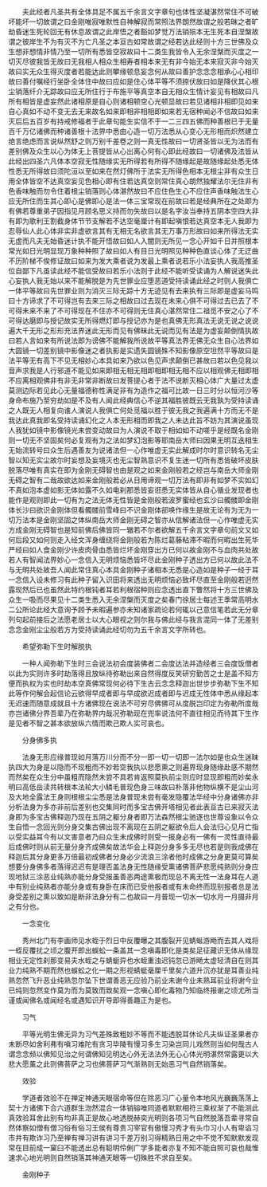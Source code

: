 <!-- { "loadSidebar": true } -->
　　夫此经者凡圣共有全体具足不属五千余言文字章句也体性坚凝湛然常住不可破坏能坏一切故谓之曰金刚唯寂唯默性自神解寂而常照法界朗然故谓之般若昧之者旷劫昏迷生死轮回无有休息故谓之此岸悟之者豁如梦觉万法销殒本无生死本自涅槃故谓之彼岸生不为有灭不为亡凡圣之本亘古如常故谓之经若达此经则十方三世佛及众生想非想情非情乃至一切所有悉皆空寂故曰十二类生我皆令入无余涅槃而灭度之一切灭尽彼我皆无故曰无我相人相众生相寿者相本来无有非今始无本来寂灭非今始灭故曰实无众生得灭度者若能达此则攀缘顿息妄念何从故曰善护念念念相承心心相印故曰善付嘱经行坐卧全体住中故曰应如是住心体平等不须捺伏故曰如是降伏其心根尘销落纤介无踪故曰应无所住行于布施平等真空本自无相众生情计妄见有相故曰凡所有相皆是虚妄然此诸相原是自心则诸相顿空心光顿显故曰若见诸相非相即见如来自心真如不动不变无去无来故名如来即相非相相即如来若无宿种闻必不信故曰如来灭后后五百岁有持戒修福者于此章句能生实信不于一二三四五佛而种善根已于无量百千万亿诸佛而种诸善根十法界中悉由心造一切万法悉从心变心无形相而炽然建立绝言绝虑而言说纵然舒之则万别千差卷之则一真无性故曰一切贤圣皆以无为法而有差别佛及众生以心为体无上菩提皆从心出离心何有心即此经故曰一切诸佛及法皆从此经出四圣六凡体本空寂无性随缘实无所得若有所得不随缘起是故随缘起处悉无体性悉无所得故曰须陀洹以至如来在然灯佛所于法实无所得色相本无根尘非有众生日用全体皆空不达真空妄见色相心即有住若达真空则常住真心朗然独耀法尔无住非有色香味触而勿令住着根尘销落则心体湛然故曰不应住色生心不应住声香味触法生心应无所住而生其心即心是佛即心是法一体三宝常现在前故曰若是经典所在之处即为有佛若尊重弟子因指见月顾名思义持而勿失故曰以是名字汝当奉持五阴本空四大非有即为歌利王割截身体节节支解若不达空毫厘计有即起嗔恨若达真空本无人我即为忍辱仙人此心体非实非虚欲言其有无相无名欲言其无万事万形故曰如来所得法无实无虚而凡夫无始昏迷计执不能开悟故曰如人入闇则无所见一念心开如千日并照根本常光如日光明显现万象种种照了故曰如人有目日光明照见种种色直谈心体了无迂曲不历阶梯不俟修证故曰如来为发大乘者说为发最上乘者说若乐小法妄执人我高推圣位自鄙下凡虽读此经不能信受故曰若乐小法则于此经不能听受读诵为人解说迷失此心妄执人我无始以来不能解脱是为先世罪业应堕恶道受持读诵此经之时则人我俱亡一体平等故曰先世罪业则为消灭三际无踪十方无迹见有去来执有三际即是虚妄马鸣曰十方谛求了不可得岂有去来三际之相故曰过去现在未来心俱不可得过去已去了不可得未来不来了不可得现在不住亦不可得则无住真心湛然常住二祖觅不安之心了不可得达磨即与授记故实无所得燃灯即与授记亦为是也真佛无形真法无说无说之说说遍大千无形之形形充法界迷此无形而见有佛昧此无说而见有法是为虚妄颠倒情执故曰若人言如来有所说法即为谤佛不能解我所说故平等真法界无佛无众生自心法界如大圆镜一切差别镜中影像迷之者执影是实遗失圆镜殊不知影像原空坦然平等故曰是法平等无有高下不见无相妙心本具如来乃欲以色见声求颠倒已甚故曰若以色见我以音声求我是人行邪道不能见如来即相无相无相即相即相无相不应以相观佛无相即相不应离相观佛非有非无非常非断故曰发菩提心者于法不说断灭相心体广大量过太虚莫测边际若见此心无量福德称性满足非有为造作之福可比故一日三时分以恒河沙等身命布施乃至穷劫如是不及有人闻此经典信心不逆其福胜彼既云无我孰为受持读诵之人既无人相复向谁人演说人我俱亡何处觅福以胜于彼无我之我遍满十方而无不是我达此真我即名受持读诵幻化之人本无形相而即我之人未达此旨不妨为其演说虽现人我犹如镜中影像镜光未尝变动故曰为人演说不取于相如如不动嗟乎是经既名金刚则一切无不坚固矣何必复观有为之法如梦幻泡影等耶南岳大师曰因果无明互迭相生无始流转号曰众生后遇善友为说诸法但一心作唯虚无实此解成时尔时意识转名无尘智以知无实尘故尔时妄想及妄境灭也无尘智熟意识不复生迷一切所有悉皆破坏皮肤脱落尽唯有真实在即为金刚无碍智也由是观之如来金刚般若之经岂与南岳大师金刚无碍之智有二哉故欲达如来金刚般若必从日用谛观一切万法有即非有如梦不实如幻不真如泡本虚如影无体如露不久如电刹那悉皆妄诳悉无实体皆从自心循业发现者也能作是观则即此一切有为之法无体无性皆是金刚般若波罗蜜经也玄沙曰髑髅即金刚体长沙曰欲识金刚体但看髑髅前雪峰曰不识金刚体郤唤作缘生是故无论有为无为一切万法本是金刚坚固之体纵南岳大师金刚无碍之智亦从信解诸法但一心作唯虚无实方成金刚无碍智也是知前佛后佛皆同一辙若不尔者欲解五千余言文字章句前文又如何后段又如何则走入经文浑身缠绕将金刚般若为陈烂葛藤粘滞不暇而何暇出生死华严经曰如人食金刚少许皮肉骨血悉皆烂坏金刚穿出方已何以故金刚不与血肉共处故若人有智闻法界妙心一念信入无明烦恼悉皆坏尽此金刚种子透出方已何以故此法不与无明共处故吾人闻此常住真心本具金刚种子诸相本无悉是心造如是种子一经于耳一念信入设未修习有此种子留入识田将来透出无明烦恼必致坏尽直至金刚般若迥然露现然后已也虽然此特约根钝者耳若利根宿种则应念透出直下瞥然将十方三世佛及众生一吸而尽果见十二类生悉入无余涅槃而灭度之矣春门徐居士每述王季常高明水二公所论此经大意询予顾予未暇遍参亦未知诸家疏论若何辄以己意信笔若此无分章列句起前接后之法愿老居士以大心眼视之则尔我与佛此经与我言混同一体了无差别念念金刚尘尘般若方为受持读诵此经切勿为五千余言文字所转也。

　　希望弥勒下生时解脱执

　　一种人闻弥勒下生时三会说法初会度装佛者二会度达法并造经者三会度饭僧者以此为实则许多时劫落得且放纵待弥勒出来自然得度反笑研穷勤苦之士是盖不知方便而执权为实也时劫本空真佛常现何必待下生古云念念释迦出世步步弥勒下生不知此等作何解会起信论云欲得早成者即与早成欲迟成者即与迟成无性体中悉从缘起本无迟速而随意成就且十方诸佛现在说法不可穷尽佛佛可从度脱岂印定为弥勒所度哉亦岂诸佛分界吾辈乃在弥勒界内哉况弥勒现在兜率说法何不直往相见而待其下生作是见者不智之甚本欲放纵六情而欺己欺人实可哀也。

　　分身佛多执

　　法身无形应缘普现如月落万川分而不分一即一切一切即一法尔如是也众生迷昧执四大为身是以隐而不现粗而不妙若空我执以悲愿熏之则遍界现身随缘赴感不期然而然矣在众生分中虽粗而隐然未尝不具若肯返照莫执前尘则应时显现即粗而妙矣永明曰高低岳渎共转根本法轮大小鳞毛普现色身三味故曰朴落非他物纵横不是尘山河及大地全露法王身则根根尘尘悉是法身普现未尝有毫发隐覆法华经中分身诸佛亦非分析法身为多亦非前后差别也交集同时而多宝古佛开塔相见者此表亘古已来寂灭法身即为多宝古佛释迦乃现在五阴之躯分身者即万法森然根尘驰逐也世尊设象以令众生自悟一念回光则分身交集古佛出现不离现在五阴之躯欲令后人会法归心见月亡指以受实益耳今有以文害意者乃曰众生未成佛时则受一报身必有一佛有一灵性直待最后成佛时则从前无量分身齐成佛矣故法华会上释迦分身多多无尽也若是则我成佛在释迦后其分身更多万倍最初成佛者分身必少流浪三涂者他时成佛之分身更莫可算矣想要分身佛多者落得迟迟有是理否盖法身无性随缘受熏诸佛菩萨悲愿纯熟则分身应现地狱三涂恶业纯熟亦能分身受报虽善恶两途熏极而现总不离无性一法身耳在人道中有别业纯熟者亦能分身或有身卧在床而已受他报者或有未命终而现别报者总是法身受差别之熏以致如是断非法身分有二也故曰一月普现一切水一切水月一月摄非月之有分也。

　　一念变化

　　秀州北门有李画师见水蛭于烈日中反覆曝之其腹裂开见蜻蜒游飏而去其人戏将一蛭反覆扰之顷之腹开即出蜈蚣一条盖其一念嗔毒即化是类矣足征藏识无体从缘现相业无定性刹那变易夫水蛭之与蜻蜓异也水蛭重浊迟钝忽已游飏太虚轻清自在则其业力纯熟不期而然也蜈蚣之化一期之形视蜻蜓毫厘千里矣六道升沉亦犹是耳善业纯熟忽然飞升恶业纯熟忽尔坠下世谓善恶无应验乃前业未谢今业未熟耳前业将谢今业已纯则忽然变作莫为而为莫致而致矣观一念嗔心即化毒物乃知临终报谢之顷尤所当谨或闻佛名或闻经名或遇知识开导即得善趣正为是也。

　　习气

　　平等光明生佛无异为习气差殊致粗妙不等而不能透脱耳休论凡夫纵证圣果者亦未断尽如舍利弗有嗔习难陀有贪习毕陵有慢习多生习染岂同儿戏然则当如何哉古人谓念念频以佛知见治之何谓佛知见明达心外无法法外无心心体光明湛然常露更以大悲大愿薰之此则佛菩萨之习也佛菩萨习气渐熟则无始恶习气自然销落矣。

　　效验

　　学道者效验不在禅定神通天眼宿命等但在除恶习广心量令本地风光巍巍荡荡上契十方诸佛下合六道群生沕然混合一体销镕唯同道者默默相符三乘权渐了不能测此真效验耳舍此别有均非真正是故心地透脱赫奕光明则各项习气自然脱落吾辈寻常自然体察如僧有僧习俗有俗习王侯有尊贵习宰官有傲慢习秀才有头巾习小人有卑谄习市井有欺诈习乃至禅有禅习讲有讲习千差万别习得精熟日用之中不觉不知默默发现常在目前成一窠臼不能透出总有聪明伶俐广学多能者亦复不知不能自照可哀也哉惟速求心地光明则自然销落其神通天眼等一切殊胜不求自至矣。

　　金刚种子

